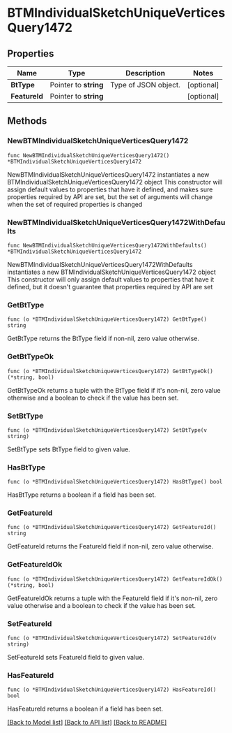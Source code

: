 # BTMIndividualSketchUniqueVerticesQuery1472

## Properties

Name | Type | Description | Notes
------------ | ------------- | ------------- | -------------
**BtType** | Pointer to **string** | Type of JSON object. | [optional] 
**FeatureId** | Pointer to **string** |  | [optional] 

## Methods

### NewBTMIndividualSketchUniqueVerticesQuery1472

`func NewBTMIndividualSketchUniqueVerticesQuery1472() *BTMIndividualSketchUniqueVerticesQuery1472`

NewBTMIndividualSketchUniqueVerticesQuery1472 instantiates a new BTMIndividualSketchUniqueVerticesQuery1472 object
This constructor will assign default values to properties that have it defined,
and makes sure properties required by API are set, but the set of arguments
will change when the set of required properties is changed

### NewBTMIndividualSketchUniqueVerticesQuery1472WithDefaults

`func NewBTMIndividualSketchUniqueVerticesQuery1472WithDefaults() *BTMIndividualSketchUniqueVerticesQuery1472`

NewBTMIndividualSketchUniqueVerticesQuery1472WithDefaults instantiates a new BTMIndividualSketchUniqueVerticesQuery1472 object
This constructor will only assign default values to properties that have it defined,
but it doesn't guarantee that properties required by API are set

### GetBtType

`func (o *BTMIndividualSketchUniqueVerticesQuery1472) GetBtType() string`

GetBtType returns the BtType field if non-nil, zero value otherwise.

### GetBtTypeOk

`func (o *BTMIndividualSketchUniqueVerticesQuery1472) GetBtTypeOk() (*string, bool)`

GetBtTypeOk returns a tuple with the BtType field if it's non-nil, zero value otherwise
and a boolean to check if the value has been set.

### SetBtType

`func (o *BTMIndividualSketchUniqueVerticesQuery1472) SetBtType(v string)`

SetBtType sets BtType field to given value.

### HasBtType

`func (o *BTMIndividualSketchUniqueVerticesQuery1472) HasBtType() bool`

HasBtType returns a boolean if a field has been set.

### GetFeatureId

`func (o *BTMIndividualSketchUniqueVerticesQuery1472) GetFeatureId() string`

GetFeatureId returns the FeatureId field if non-nil, zero value otherwise.

### GetFeatureIdOk

`func (o *BTMIndividualSketchUniqueVerticesQuery1472) GetFeatureIdOk() (*string, bool)`

GetFeatureIdOk returns a tuple with the FeatureId field if it's non-nil, zero value otherwise
and a boolean to check if the value has been set.

### SetFeatureId

`func (o *BTMIndividualSketchUniqueVerticesQuery1472) SetFeatureId(v string)`

SetFeatureId sets FeatureId field to given value.

### HasFeatureId

`func (o *BTMIndividualSketchUniqueVerticesQuery1472) HasFeatureId() bool`

HasFeatureId returns a boolean if a field has been set.


[[Back to Model list]](../README.md#documentation-for-models) [[Back to API list]](../README.md#documentation-for-api-endpoints) [[Back to README]](../README.md)


